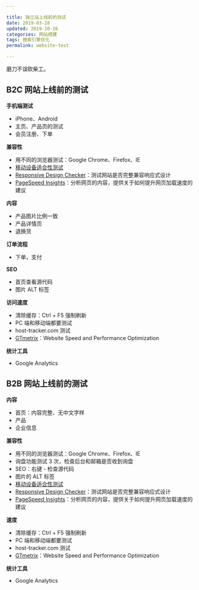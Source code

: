 ```yaml
---

title: 独立站上线前的测试  
date: 2019-03-28  
updated: 2019-10-26  
categories: 网站搭建  
tags: 搜索引擎优化  
permalink: website-test  

---
```


磨刀不误砍柴工。

<!-- more -->


## B2C 网站上线前的测试

**手机端测试**
- iPhone、Android
- 主页、产品页的测试
- 会员注册、下单


**兼容性**
- 用不同的浏览器测试：Google Chrome、Firefox、IE
- [移动设备适合性测试](https://search.google.com/test/mobile-friendly)
- [Responsive Design Checker](http://responsivedesignchecker.com/)：测试网站是否完整兼容响应式设计 
- [PageSpeed Insights](https://developers.google.com/speed/pagespeed/insights)：分析网页的内容，提供关于如何提升网页加载速度的建议



**内容**
- 产品图片比例一致
- 产品详情页
- 退换货

**订单流程**
- 下单，支付

**SEO**
- 首页查看源代码
- 图片 ALT 标签

**访问速度**
- 清除缓存：Ctrl + F5 强制刷新
- PC 端和移动端都要测试
- host-tracker.com 测试
- [GTmetrix](https://gtmetrix.com/)：Website Speed and Performance Optimization


**统计工具**
- Google Analytics



## B2B 网站上线前的测试

**内容**
- 首页：内容完整、无中文字样
- 产品
- 企业信息


**兼容性**
- 用不同的浏览器测试：Google Chrome、Firefox、IE
- 询盘功能测试 3 次，检查后台和邮箱是否收到询盘
- SEO：右键 - 检查源代码
- 图片的 ALT 标签
- [移动设备适合性测试](https://search.google.com/test/mobile-friendly)
- [Responsive Design Checker](http://responsivedesignchecker.com/)：测试网站是否完整兼容响应式设计 
- [PageSpeed Insights](https://developers.google.com/speed/pagespeed/insights)：分析网页的内容，提供关于如何提升网页加载速度的建议


**速度**
- 清除缓存：Ctrl + F5 强制刷新
- PC 端和移动端都要测试
- host-tracker.com 测试
- [GTmetrix](https://gtmetrix.com/)：Website Speed and Performance Optimization

**统计工具**

- Google Analytics
